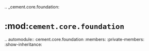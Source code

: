 .. _cement.core.foundation:
    
:mod:`cement.core.foundation`
==============================================================================

.. automodule:: cement.core.foundation
    :members:
    :private-members:
    :show-inheritance:
